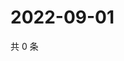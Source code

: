 # 2022-09-01

共 0 条

<!-- BEGIN WEIBO -->
<!-- 最后更新时间 Thu Sep 01 2022 15:18:04 GMT+0800 (China Standard Time) -->

<!-- END WEIBO -->
